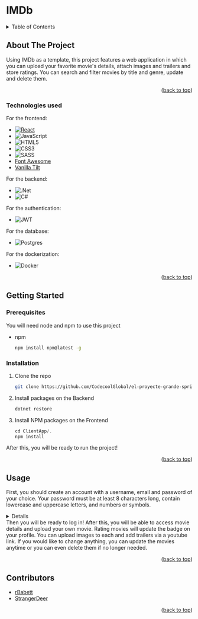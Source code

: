 # IMDb

<a name="readme-top"></a>

<details>
  <summary>Table of Contents</summary>
  <ol>
    <li>
      <a href="#about-the-project">About The Project</a>
      <ul>
        <li><a href="#built-with">Technologies used</a></li>
      </ul>
    </li>
    <li>
      <a href="#getting-started">Getting Started</a>
      <ul>
        <li><a href="#prerequisites">Prerequisites</a></li>
        <li><a href="#installation">Installation</a></li>
      </ul>
    </li>
    <li><a href="#usage">Usage</a></li>
    <li><a href="#contributing">Contributors</a></li>
  </ol>
</details>



<!-- ABOUT THE PROJECT -->
## About The Project

Using IMDb as a template, this project features a web application in which you can upload your favorite movie's details, attach images and trailers and store ratings. You can search and filter movies by title and genre, update and delete them.

<p align="right">(<a href="#readme-top">back to top</a>)</p>

### Technologies used

For the frontend:
* [![React][React.js]][React-url]
* ![JavaScript](https://img.shields.io/badge/javascript-%23323330.svg?style=for-the-badge&logo=javascript&logoColor=%23F7DF1E)
* ![HTML5](https://img.shields.io/badge/html5-%23E34F26.svg?style=for-the-badge&logo=html5&logoColor=white)
* ![CSS3](https://img.shields.io/badge/css3-%231572B6.svg?style=for-the-badge&logo=css3&logoColor=white)
* ![SASS](https://img.shields.io/badge/SASS-hotpink.svg?style=for-the-badge&logo=SASS&logoColor=white)
* [Font Awesome](https://fontawesome.com)
* [Vanilla Tilt](https://micku7zu.github.io/vanilla-tilt.js/)

For the backend:
* ![.Net](https://img.shields.io/badge/.NET-5C2D91?style=for-the-badge&logo=.net&logoColor=white)
* ![C#](https://img.shields.io/badge/c%23-%23239120.svg?style=for-the-badge&logo=c-sharp&logoColor=white)

For the authentication:
* ![JWT](https://img.shields.io/badge/JWT-black?style=for-the-badge&logo=JSON%20web%20tokens)

For the database: 
* ![Postgres](https://img.shields.io/badge/postgres-%23316192.svg?style=for-the-badge&logo=postgresql&logoColor=white)

For the dockerization:
* ![Docker](https://img.shields.io/badge/docker-%230db7ed.svg?style=for-the-badge&logo=docker&logoColor=white)

<p align="right">(<a href="#readme-top">back to top</a>)</p>


## Getting Started

### Prerequisites

You will need node and npm to use this project
* npm
  ```sh
  npm install npm@latest -g
  ```

### Installation
1. Clone the repo
   ```sh
   git clone https://github.com/CodecoolGlobal/el-proyecte-grande-sprint-1-csharp-StrangerDeer.git
   ```
2. Install packages on the Backend
   ```sh
   dotnet restore
   ```
3. Install NPM packages on the Frontend
   ```js
   cd ClientApp/.
   npm install
   ```
After this, you will be ready to run the project!

<p align="right">(<a href="#readme-top">back to top</a>)</p>



## Usage

First, you should create an account with a username, email and password of your choice. Your password must be at least 8 characters long, contain lowercase and uppercase letters, and numbers or symbols.
<details>
   <img src="https://github.com/CodecoolGlobal/el-proyecte-grande-sprint-1-csharp-StrangerDeer/assets/113454591/e87da6f6-3c87-4632-97c1-d1e75b97e73e" />
</details>
Then you will be ready to log in!
After this, you will be able to access movie details and upload your own movie. Rating movies will update the badge on your profile.
You can upload images to each and add trailers via a youtube link. If you would like to change anything, you can update the movies anytime or you can even delete them if no longer needed.

<p align="right">(<a href="#readme-top">back to top</a>)</p>


<!-- CONTRIBUTING -->
## Contributors
- [rBabett](https://github.com/rBabett)
- [StrangerDeer](https://github.com/StrangerDeer)

<p align="right">(<a href="#readme-top">back to top</a>)</p>


<!-- MARKDOWN LINKS & IMAGES -->
<!-- https://www.markdownguide.org/basic-syntax/#reference-style-links -->
[contributors-shield]: https://img.shields.io/github/contributors/othneildrew/Best-README-Template.svg?style=for-the-badge
[contributors-url]: https://github.com/othneildrew/Best-README-Template/graphs/contributors
[forks-shield]: https://img.shields.io/github/forks/othneildrew/Best-README-Template.svg?style=for-the-badge
[forks-url]: https://github.com/othneildrew/Best-README-Template/network/members
[stars-shield]: https://img.shields.io/github/stars/othneildrew/Best-README-Template.svg?style=for-the-badge
[stars-url]: https://github.com/othneildrew/Best-README-Template/stargazers
[issues-shield]: https://img.shields.io/github/issues/othneildrew/Best-README-Template.svg?style=for-the-badge
[issues-url]: https://github.com/othneildrew/Best-README-Template/issues
[license-shield]: https://img.shields.io/github/license/othneildrew/Best-README-Template.svg?style=for-the-badge
[license-url]: https://github.com/othneildrew/Best-README-Template/blob/master/LICENSE.txt
[linkedin-shield]: https://img.shields.io/badge/-LinkedIn-black.svg?style=for-the-badge&logo=linkedin&colorB=555
[linkedin-url]: https://linkedin.com/in/othneildrew
[product-screenshot]: images/screenshot.png
[Next.js]: https://img.shields.io/badge/next.js-000000?style=for-the-badge&logo=nextdotjs&logoColor=white
[Next-url]: https://nextjs.org/
[React.js]: https://img.shields.io/badge/React-20232A?style=for-the-badge&logo=react&logoColor=61DAFB
[React-url]: https://reactjs.org/
[Vue.js]: https://img.shields.io/badge/Vue.js-35495E?style=for-the-badge&logo=vuedotjs&logoColor=4FC08D
[Vue-url]: https://vuejs.org/
[Angular.io]: https://img.shields.io/badge/Angular-DD0031?style=for-the-badge&logo=angular&logoColor=white
[Angular-url]: https://angular.io/
[Svelte.dev]: https://img.shields.io/badge/Svelte-4A4A55?style=for-the-badge&logo=svelte&logoColor=FF3E00
[Svelte-url]: https://svelte.dev/
[Laravel.com]: https://img.shields.io/badge/Laravel-FF2D20?style=for-the-badge&logo=laravel&logoColor=white
[Laravel-url]: https://laravel.com
[Bootstrap.com]: https://img.shields.io/badge/Bootstrap-563D7C?style=for-the-badge&logo=bootstrap&logoColor=white
[Bootstrap-url]: https://getbootstrap.com
[JQuery.com]: https://img.shields.io/badge/jQuery-0769AD?style=for-the-badge&logo=jquery&logoColor=white
[JQuery-url]: https://jquery.com 
